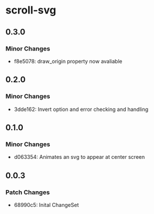 # scroll-svg

## 0.3.0

### Minor Changes

- f8e5078: draw_origin property now avaliable

## 0.2.0

### Minor Changes

- 3dde162: Invert option and error checking and handling

## 0.1.0

### Minor Changes

- d063354: Animates an svg to appear at center screen

## 0.0.3

### Patch Changes

- 68990c5: Inital ChangeSet
